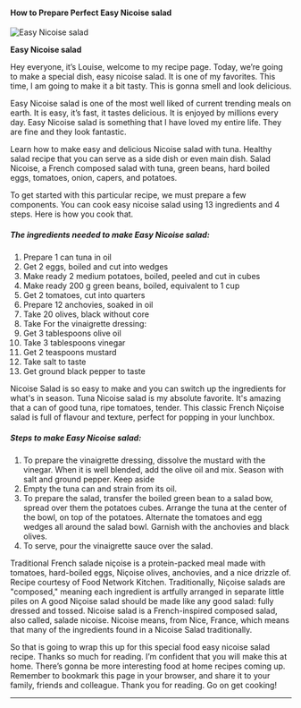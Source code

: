            

#### How to Prepare Perfect Easy Nicoise salad

![Easy Nicoise salad](https://img-global.cpcdn.com/recipes/15040/751x532cq70/easy-nicoise-salad-recipe-main-photo.jpg)

**Easy Nicoise salad**

Hey everyone, it’s Louise, welcome to my recipe page. Today, we’re going to make a special dish, easy nicoise salad. It is one of my favorites. This time, I am going to make it a bit tasty. This is gonna smell and look delicious.

Easy Nicoise salad is one of the most well liked of current trending meals on earth. It is easy, it’s fast, it tastes delicious. It is enjoyed by millions every day. Easy Nicoise salad is something that I have loved my entire life. They are fine and they look fantastic.

Learn how to make easy and delicious Nicoise salad with tuna. Healthy salad recipe that you can serve as a side dish or even main dish. Salad Nicoise, a French composed salad with tuna, green beans, hard boiled eggs, tomatoes, onion, capers, and potatoes.

To get started with this particular recipe, we must prepare a few components. You can cook easy nicoise salad using 13 ingredients and 4 steps. Here is how you cook that.

##### The ingredients needed to make Easy Nicoise salad:

1.  Prepare 1 can tuna in oil
2.  Get 2 eggs, boiled and cut into wedges
3.  Make ready 2 medium potatoes, boiled, peeled and cut in cubes
4.  Make ready 200 g green beans, boiled, equivalent to 1 cup
5.  Get 2 tomatoes, cut into quarters
6.  Prepare 12 anchovies, soaked in oil
7.  Take 20 olives, black without core
8.  Take For the vinaigrette dressing:
9.  Get 3 tablespoons olive oil
10.  Take 3 tablespoons vinegar
11.  Get 2 teaspoons mustard
12.  Take salt to taste
13.  Get ground black pepper to taste

Nicoise Salad is so easy to make and you can switch up the ingredients for what's in season. Tuna Nicoise salad is my absolute favorite. It's amazing that a can of good tuna, ripe tomatoes, tender. This classic French Niçoise salad is full of flavour and texture, perfect for popping in your lunchbox.

##### Steps to make Easy Nicoise salad:

1.  To prepare the vinaigrette dressing, dissolve the mustard with the vinegar. When it is well blended, add the olive oil and mix. Season with salt and ground pepper. Keep aside
2.  Empty the tuna can and strain from its oil.
3.  To prepare the salad, transfer the boiled green bean to a salad bow, spread over them the potatoes cubes. Arrange the tuna at the center of the bowl, on top of the potatoes. Alternate the tomatoes and egg wedges all around the salad bowl. Garnish with the anchovies and black olives.
4.  To serve, pour the vinaigrette sauce over the salad.

Traditional French salade niçoise is a protein-packed meal made with tomatoes, hard-boiled eggs, Niçoise olives, anchovies, and a nice drizzle of. Recipe courtesy of Food Network Kitchen. Traditionally, Niçoise salads are "composed," meaning each ingredient is artfully arranged in separate little piles on A good Niçoise salad should be made like any good salad: fully dressed and tossed. Nicoise salad is a French-inspired composed salad, also called, salade nicoise. Nicoise means, from Nice, France, which means that many of the ingredients found in a Nicoise Salad traditionally.

So that is going to wrap this up for this special food easy nicoise salad recipe. Thanks so much for reading. I’m confident that you will make this at home. There’s gonna be more interesting food at home recipes coming up. Remember to bookmark this page in your browser, and share it to your family, friends and colleague. Thank you for reading. Go on get cooking!

* * *